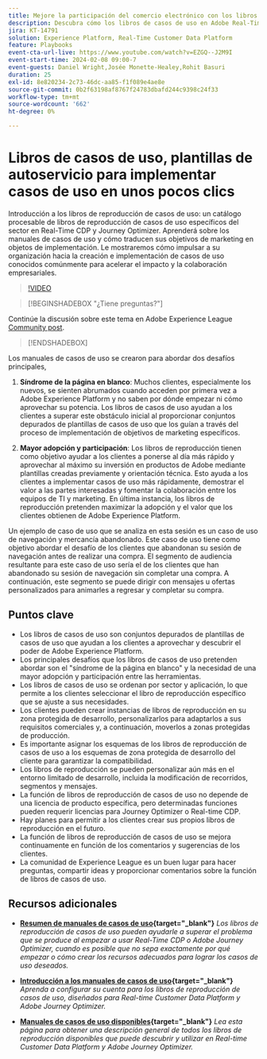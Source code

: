 ```yaml
---
title: Mejore la participación del comercio electrónico con los libros de reproducción de casos de uso, plantillas de autoservicio para implementar casos de uso de comercio electrónico en unos pocos clics.
description: Descubra cómo los libros de casos de uso en Adobe Real-Time CDP y Adobe Journey Optimizer se pueden implementar fácilmente y desbloquear para mejorar la participación de los clientes del comercio electrónico.
jira: KT-14791
solution: Experience Platform, Real-Time Customer Data Platform
feature: Playbooks
event-cta-url-live: https://www.youtube.com/watch?v=EZGQ--J2M9I
event-start-time: 2024-02-08 09:00-7
event-guests: Daniel Wright,Josée Monette-Healey,Rohit Basuri
duration: 25
exl-id: 8e820234-2c73-46dc-aa85-f1f089e4ae8e
source-git-commit: 0b2f63198af8767f24783dbafd244c9398c24f33
workflow-type: tm+mt
source-wordcount: '662'
ht-degree: 0%

---
```


# Libros de casos de uso, plantillas de autoservicio para implementar casos de uso en unos pocos clics

Introducción a los libros de reproducción de casos de uso: un catálogo procesable de libros de reproducción de casos de uso específicos del sector en Real-Time CDP y Journey Optimizer. Aprenderá sobre los manuales de casos de uso y cómo traducen sus objetivos de marketing en objetos de implementación. Le mostraremos cómo impulsar a su organización hacia la creación e implementación de casos de uso conocidos comúnmente para acelerar el impacto y la colaboración empresariales.

>[!VIDEO](https://video.tv.adobe.com/v/3426930/?quality=12&learn=on)

>[!BEGINSHADEBOX &quot;¿Tiene preguntas?&quot;]

Continúe la discusión sobre este tema en Adobe Experience League [Community post](https://experienceleaguecommunities.adobe.com/t5/adobe-experience-platform/experience-league-live-post-session-discussion-use-case/m-p/651643?profile.language=es#M488).

>[!ENDSHADEBOX]

Los manuales de casos de uso se crearon para abordar dos desafíos principales,

1. **Síndrome de la página en blanco**: Muchos clientes, especialmente los nuevos, se sienten abrumados cuando acceden por primera vez a Adobe Experience Platform y no saben por dónde empezar ni cómo aprovechar su potencia. Los libros de casos de uso ayudan a los clientes a superar este obstáculo inicial al proporcionar conjuntos depurados de plantillas de casos de uso que los guían a través del proceso de implementación de objetivos de marketing específicos.

1. **Mayor adopción y participación**: Los libros de reproducción tienen como objetivo ayudar a los clientes a ponerse al día más rápido y aprovechar al máximo su inversión en productos de Adobe mediante plantillas creadas previamente y orientación técnica.  Esto ayuda a los clientes a implementar casos de uso más rápidamente, demostrar el valor a las partes interesadas y fomentar la colaboración entre los equipos de TI y marketing.  En última instancia, los libros de reproducción pretenden maximizar la adopción y el valor que los clientes obtienen de Adobe Experience Platform.

Un ejemplo de caso de uso que se analiza en esta sesión es un caso de uso de navegación y mercancía abandonado. Este caso de uso tiene como objetivo abordar el desafío de los clientes que abandonan su sesión de navegación antes de realizar una compra. El segmento de audiencia resultante para este caso de uso sería el de los clientes que han abandonado su sesión de navegación sin completar una compra. A continuación, este segmento se puede dirigir con mensajes u ofertas personalizados para animarles a regresar y completar su compra.

## Puntos clave

* Los libros de casos de uso son conjuntos depurados de plantillas de casos de uso que ayudan a los clientes a aprovechar y descubrir el poder de Adobe Experience Platform.
* Los principales desafíos que los libros de casos de uso pretenden abordar son el &quot;síndrome de la página en blanco&quot; y la necesidad de una mayor adopción y participación entre las herramientas.
* Los libros de casos de uso se ordenan por sector y aplicación, lo que permite a los clientes seleccionar el libro de reproducción específico que se ajuste a sus necesidades.
* Los clientes pueden crear instancias de libros de reproducción en su zona protegida de desarrollo, personalizarlos para adaptarlos a sus requisitos comerciales y, a continuación, moverlos a zonas protegidas de producción.
* Es importante asignar los esquemas de los libros de reproducción de casos de uso a los esquemas de zona protegida de desarrollo del cliente para garantizar la compatibilidad.
* Los libros de reproducción se pueden personalizar aún más en el entorno limitado de desarrollo, incluida la modificación de recorridos, segmentos y mensajes.
* La función de libros de reproducción de casos de uso no depende de una licencia de producto específica, pero determinadas funciones pueden requerir licencias para Journey Optimizer o Real-time CDP.
* Hay planes para permitir a los clientes crear sus propios libros de reproducción en el futuro.
* La función de libros de reproducción de casos de uso se mejora continuamente en función de los comentarios y sugerencias de los clientes.
* La comunidad de Experience League es un buen lugar para hacer preguntas, compartir ideas y proporcionar comentarios sobre la función de libros de casos de uso.

## Recursos adicionales

* **[Resumen de manuales de casos de uso](https://experienceleague.adobe.com/docs/experience-platform/use-case-playbooks/playbooks/overview.html?lang=es){target="_blank"}**
  *Los libros de reproducción de casos de uso pueden ayudarle a superar el problema que se produce al empezar a usar Real-Time CDP o Adobe Journey Optimizer, cuando es posible que no sepa exactamente por qué empezar o cómo crear los recursos adecuados para lograr los casos de uso deseados.*

* **[Introducción a los manuales de casos de uso](https://experienceleague.adobe.com/docs/experience-platform/use-case-playbooks/playbooks/get-started.html?lang=es){target="_blank"}**
  *Aprenda a configurar su cuenta para los libros de reproducción de casos de uso, diseñados para Real-time Customer Data Platform y Adobe Journey Optimizer.*

* **[Manuales de casos de uso disponibles](https://experienceleague.adobe.com/docs/experience-platform/use-case-playbooks/playbooks/playbooks-list.html?lang=es){target="_blank"}**
  *Lea esta página para obtener una descripción general de todos los libros de reproducción disponibles que puede descubrir y utilizar en Real-time Customer Data Platform y Adobe Journey Optimizer.*
